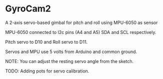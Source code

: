 # GyroCam2

A 2-axis servo-based gimbal for pitch and roll using MPU-6050 as sensor

MPU-6050 connected to I2c pins (A4 and A5) SDA and SCL respectively.

Pitch servo to D10 and Roll servo to D11.

Servos and MPU use 5 volts from Arduino and common ground.

NOTE: You can adjust the resting servo angle from the sketch.

TODO: Adding pots for servo calibration.

